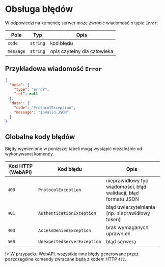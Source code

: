 # Obsługa błędów

W odpowiedzi na komendę serwer może zwrócić wiadomość o typie `Error`:

| Pole      | Typ      | Opis                        |
|-----------|----------|-----------------------------|
| `code`    | `string` | kod błędu                   |
| `message` | `string` | opis czytelny dla człowieka |

## Przykładowa wiadomość `Error`

```json
{
  "meta": {
    "type": "Error",
    "ref": null
  },
  "data": {
    "code": "ProtocolException",
    "message": "Invalid JSON"
  }
}
```

## Globalne kody błędów

Błędy wymienione w poniższej tabeli mogą wystąpić niezależnie od wykonywanej komendy.

| Kod HTTP (WebAPI) | Kod błędu                      | Opis                                                            |
|-------------------|--------------------------------|-----------------------------------------------------------------|
| `400`             | `ProtocolException`            | nieprawidłowy typ wiadomości, błąd walidacji, błąd formatu JSON |
| `401`             | `AuthenticationException`      | błąd uwierzytelniania (np. nieprawidłowy token)                 |
| `403`             | `AccessDeniedException`        | brak wymaganych uprawnień                                       |
| `500`             | `UnexpectedServerException`    | błąd serwera                                                    |

!> W przypadku WebAPI, wszystkie inne błędy generowane przez poszczególne komendy zwracane będą z kodem HTTP `422`.